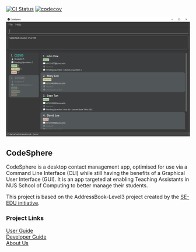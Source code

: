 [![CI Status](https://github.com/AY2324S1-CS2103T-W15-4/tp/workflows/Java%20CI/badge.svg)](https://github.com/AY2324S1-CS2103T-W15-4/tp/actions)
[![codecov](https://codecov.io/gh/AY2324S1-CS2103T-W15-4/tp/graph/badge.svg?token=6MDQ56W5QU)](https://codecov.io/gh/AY2324S1-CS2103T-W15-4/tp)

![Ui](docs/images/course_display.png)

##  CodeSphere
CodeSphere is a desktop contact management app, optimised for use via a Command Line Interface (CLI)
while still having the benefits of a Graphical User Interface (GUI).
It is an app targeted at enabling Teaching Assistants in NUS School of Computing to better manage their students.

This project is based on the AddressBook-Level3 project created by the [SE-EDU initiative](https://se-education.org).

### Project Links
[User Guide](docs/UserGuide.md)  
[Developer Guide](docs/DeveloperGuide.md)  
[About Us](docs/AboutUs.md)



